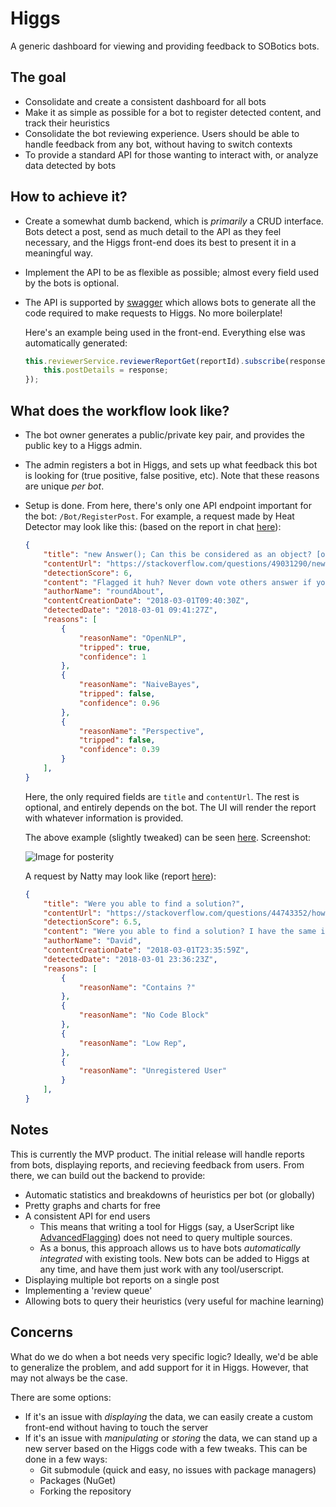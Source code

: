 # Higgs
A generic dashboard for viewing and providing feedback to SOBotics bots.

## The goal

- Consolidate and create a consistent dashboard for all bots
- Make it as simple as possible for a bot to register detected content, and track their heuristics
- Consolidate the bot reviewing experience. Users should be able to handle feedback from any bot, without having to switch contexts
- To provide a standard API for those wanting to interact with, or analyze data detected by bots

## How to achieve it?

- Create a somewhat dumb backend, which is *primarily* a CRUD interface. Bots detect a post, send as much detail to the API as they feel necessary, and the Higgs front-end does its best to present it in a meaningful way.
- Implement the API to be as flexible as possible; almost every field used by the bots is optional.
- The API is supported by [swagger](https://swagger.io/) which allows bots to generate all the code required to make requests to Higgs. No more boilerplate! 

    Here's an example being used in the front-end. Everything else was automatically generated:
    ```typescript
    this.reviewerService.reviewerReportGet(reportId).subscribe(response => {
        this.postDetails = response;
    });
    ```
## What does the workflow look like?

- The bot owner generates a public/private key pair, and provides the public key to a Higgs admin.
- The admin registers a bot in Higgs, and sets up what feedback this bot is looking for (true positive, false positive, etc). Note that these reasons are unique *per bot*.
- Setup is done. From here, there's only one API endpoint important for the bot: `/Bot/RegisterPost`. For example, a request made by Heat Detector may look like this: (based on the report in chat [here](https://chat.stackoverflow.com/transcript/message/41446980#41446980)):

    ```json
    {
        "title": "new Answer(); Can this be considered as an object? [on hold]",
        "contentUrl": "https://stackoverflow.com/questions/49031290/new-answer-can-this-be-considered-as-an-object/49031322#comment85097884_49031322",
        "detectionScore": 6,
        "content": "Flagged it huh? Never down vote others answer if you don't follow your own rules, keep this in mind. This answer is useless for sure and it's not going to help future readers. Be the man of your own words",
        "authorName": "roundAbout",
        "contentCreationDate": "2018-03-01T09:40:30Z",
        "detectedDate": "2018-03-01 09:41:27Z",
        "reasons": [
            {
                "reasonName": "OpenNLP",
                "tripped": true,
                "confidence": 1
            }, 
            {
                "reasonName": "NaiveBayes",
                "tripped": false,
                "confidence": 0.96
            },
            { 
                "reasonName": "Perspective", 
                "tripped": false,
                "confidence": 0.39
            }
        ],
    }
    ```

    Here, the only required fields are `title` and `contentUrl`. The rest is optional, and entirely depends on the bot. The UI will render the report with whatever information is provided.


    The above example (slightly tweaked) can be seen [here](http://45.77.238.226:5555/report/2). Screenshot:

    ![Image for posterity](https://i.imgur.com/GXQibZN.png)

    A request by Natty may look like (report [here](https://chat.stackoverflow.com/transcript/message/41457261#41457261)):

    ```json
    {
        "title": "Were you able to find a solution?",
        "contentUrl": "https://stackoverflow.com/questions/44743352/how-to-create-a-virtual-serial-port-on-mac/49060496#49060496",
        "detectionScore": 6.5,
        "content": "Were you able to find a solution? I have the same issue",
        "authorName": "David",
        "contentCreationDate": "2018-03-01T23:35:59Z",
        "detectedDate": "2018-03-01 23:36:23Z",
        "reasons": [
            {
                "reasonName": "Contains ?"
            }, 
            {
                "reasonName": "No Code Block"
            },
            { 
                "reasonName": "Low Rep",
            }, 
            {
                "reasonName": "Unregistered User"
            }
        ],
    }
    ```

## Notes

This is currently the MVP product. The initial release will handle reports from bots, displaying reports, and recieving feedback from users. From there, we can build out the backend to provide:

- Automatic statistics and breakdowns of heuristics per bot (or globally)
- Pretty graphs and charts for free
- A consistent API for end users 
    - This means that writing a tool for Higgs (say, a UserScript like [AdvancedFlagging](https://github.com/SOBotics/AdvancedFlagging)) does not need to query multiple sources. 
    - As a bonus, this approach allows us to have bots *automatically integrated* with existing tools. New bots can be added to Higgs at any time, and have them just work with any tool/userscript.
- Displaying multiple bot reports on a single post
- Implementing a 'review queue'
- Allowing bots to query their heuristics (very useful for machine learning)

## Concerns

What do we do when a bot needs very specific logic? Ideally, we'd be able to generalize the problem, and add support for it in Higgs. However, that may not always be the case.

There are some options:

- If it's an issue with *displaying* the data, we can easily create a custom front-end without having to touch the server
- If it's an issue with *manipulating* or *storing* the data, we can stand up a new server based on the Higgs code with a few tweaks. This can be done in a few ways:
    - Git submodule (quick and easy, no issues with package managers)
    - Packages (NuGet)
    - Forking the repository
    
